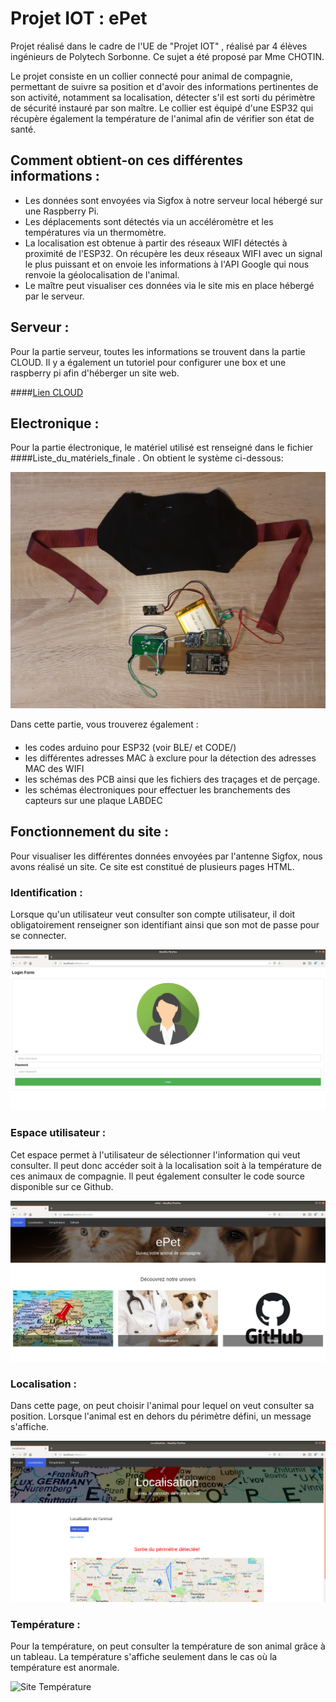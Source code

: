 # Projet IOT : ePet

Projet réalisé dans le cadre de l'UE de "Projet IOT" , réalisé par 4 élèves ingénieurs de Polytech Sorbonne. Ce sujet a été proposé par Mme CHOTIN.

Le projet consiste en un collier connecté pour animal de compagnie, permettant de suivre sa position et d'avoir des informations pertinentes de son activité, notamment sa localisation, détecter s'il est sorti du périmètre de sécurité instauré par son maître. Le collier est équipé d'une ESP32 qui récupère également la température de l'animal afin de vérifier son état de santé.

## Comment obtient-on ces différentes informations :
 - Les données sont envoyées via Sigfox à notre serveur local hébergé sur une Raspberry Pi.  
 - Les déplacements sont détectés via un accéléromètre et les températures via un thermomètre.
 - La localisation est obtenue à partir des réseaux WIFI détectés à proximité de l'ESP32. On récupère les deux réseaux WIFI avec un signal le plus puissant et on envoie les informations à l'API Google qui nous renvoie la géolocalisation de l'animal.
 - Le maître peut visualiser ces données via le site mis en place hébergé par le serveur.

## Serveur :

Pour la partie serveur, toutes les informations se trouvent dans la partie CLOUD. Il y a également un tutoriel pour configurer une box et une raspberry pi afin d'héberger un site web.

####[Lien CLOUD](https://github.com/Polytech-Sorbonne/EI-SE5_2020-2021_ePet/tree/main/CLOUD)

## Electronique :

Pour la partie électronique, le matériel utilisé est renseigné dans le fichier ####Liste_du_matériels_finale . On obtient le système ci-dessous:

![Electronique](VISUELS/PCB_avec_support.jpg)    

Dans cette partie, vous trouverez également :
####
 * les codes arduino pour ESP32 (voir BLE/ et CODE/)
 * les différentes adresses MAC à exclure pour la détection des adresses MAC des WIFI
 * les schémas des PCB ainsi que les fichiers des traçages et de perçage.
 * les schémas électroniques pour effectuer les branchements des capteurs sur une plaque LABDEC  

## Fonctionnement du site :

Pour visualiser les différentes données envoyées par l'antenne Sigfox, nous avons réalisé un site. Ce site est constitué de plusieurs pages HTML.

### Identification :

Lorsque qu'un utilisateur veut consulter son compte utilisateur, il doit obligatoirement renseigner son identifiant ainsi que son mot de passe pour se connecter.

![Site Identification](VISUELS/Page_accueil_site.png)

### Espace utilisateur :

Cet espace permet à l'utilisateur de sélectionner l'information qui veut consulter. Il peut donc accéder soit à la localisation soit à la température de ces animaux de compagnie. Il peut également consulter le code source disponible sur ce Github.

![Site Espace Utilisateur](VISUELS/Page_user_site.png)

### Localisation :

Dans cette page, on peut choisir l'animal pour lequel on veut consulter sa position. Lorsque l'animal est en dehors du périmètre défini, un message s'affiche.

![Site Localisation](VISUELS/Localisation_site.png)

### Température :  

Pour la température, on peut consulter la température de son animal grâce à un tableau. La température s'affiche seulement dans le cas où la température est anormale.

![Site Température](VISUELS/Température_site.png)
